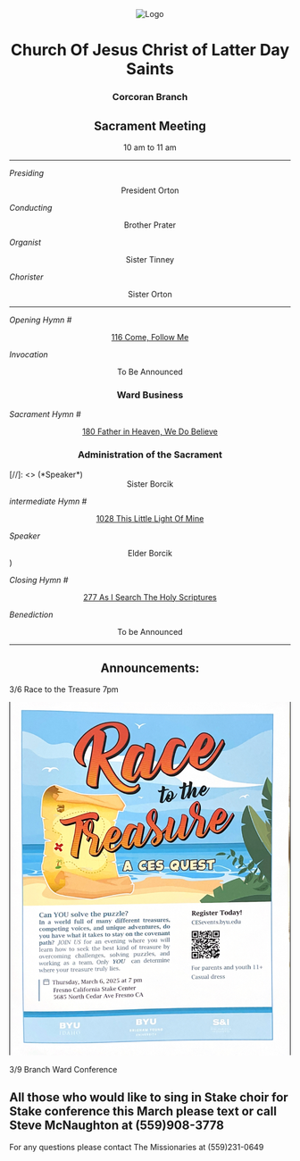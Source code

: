 <div align="center">
  <img src="https://www.churchofjesuschrist.org/imgs/0728e964c81a11eda0a8eeeeac1ec732b0d9f9f4/full/%21640%2C/0/default" alt="Logo">
</div>

<div align="center">
  <h1>Church Of Jesus Christ of Latter Day Saints</h1>  
  <h3>Corcoran Branch</h3>  
  <h2>Sacrament Meeting</h2>  
  10 am to 11 am
</div>

---

*Presiding*  
<div align="center">President Orton</div>

*Conducting*  
<div align="center">Brother Prater</div>

*Organist*  
<div align="center">Sister Tinney</div>

*Chorister*  
<div align="center">Sister Orton</div>

---

*Opening Hymn #*  
<div align="center">
  <a href="https://www.churchofjesuschrist.org/study/manual/hymns/come-follow-me?lang=eng">116 Come, Follow Me</a>
</div>

*Invocation*  
<div align="center">To Be Announced</div>

<div align="center">
  <h3>Ward Business</h3>
</div>

*Sacrament Hymn #*  
<div align="center">
  <a href="https://www.churchofjesuschrist.org/study/manual/hymns/father-in-heaven-we-do-believe?lang=eng">180 Father in Heaven, We Do Believe</a>
</div>

<div align="center">
  <h3>Administration of the Sacrament</h3>
</div>
[//]: <> (*Speaker*)
<div align="center"> Sister Borcik
</div>

*intermediate Hymn #*  

<div align="center">
  <a href="https://www.churchofjesuschrist.org/study/music/hymns-for-home-and-church/this-little-light-of-mine-release-3?lang=eng">1028 This Little Light Of Mine </a>
</div>

*Speaker*  
<div align="center"> Elder Borcik
</div>)

*Closing Hymn #*  

<div align="center">
  <a href="https://www.churchofjesuschrist.org/study/manual/hymns/as-i-search-the-holy-scriptures?lang=eng">277 As I Search The Holy Scriptures</a>
</div>


*Benediction*  
<div align="center">To be Announced</div>

---

<div align="center">
  <h2>Announcements:</h2>
</div>

3/6 Race to the Treasure 7pm
<div align="center">
  <img src="https://github.com/AOrto/AOrto.github.io/blob/main/IMG_1719.jpeg?raw=true" alt="flyer 3">
</div>

3/9 Branch Ward Conference

All those who would like to sing in Stake choir for Stake conference this March please text or call Steve McNaughton at (559)908-3778
---

For any questions please contact The Missionaries at (559)231-0649
